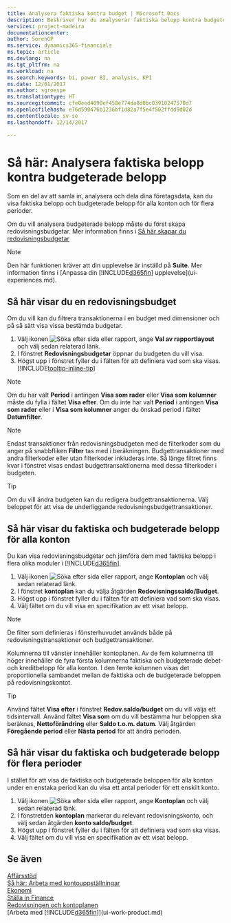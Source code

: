 ```yaml
---
title: Analysera faktiska kontra budget | Microsoft Docs
description: Beskriver hur du analyserar faktiska belopp kontra budgeterade belopp
services: project-madeira
documentationcenter: 
author: SorenGP
ms.service: dynamics365-financials
ms.topic: article
ms.devlang: na
ms.tgt_pltfrm: na
ms.workload: na
ms.search.keywords: bi, power BI, analysis, KPI
ms.date: 12/01/2017
ms.author: sgroespe
ms.translationtype: HT
ms.sourcegitcommit: cfe0eed4090ef458e774da8d0bc03910247570d7
ms.openlocfilehash: e76d590476b1236bf1d82a7f5e4f502ffdd9d02d
ms.contentlocale: sv-se
ms.lasthandoff: 12/14/2017

---
```

# <a name="how-to-analyze-actual-amounts-versus-budgeted-amounts"></a>Så här: Analysera faktiska belopp kontra budgeterade belopp
Som en del av att samla in, analysera och dela dina företagsdata, kan du visa faktiska belopp och budgeterade belopp för alla konton och för flera perioder.

Om du vill analysera budgeterade belopp måste du först skapa redovisningsbudgetar. Mer information finns i [Så här skapar du redovisningsbudgetar](finance-how-create-budgets.md)

> [!NOTE]  
>   Den här funktionen kräver att din upplevelse är inställd på **Suite**. Mer information finns i [Anpassa din [!INCLUDE[d365fin](includes/d365fin_md.md)] upplevelse](ui-experiences.md).

## <a name="to-view-a-gl-budget"></a>Så här visar du en redovisningsbudget
Om du vill kan du filtrera transaktionerna i en budget med dimensioner och på så sätt visa vissa bestämda budgetar.

1. Välj ikonen ![Söka efter sida eller rapport](media/ui-search/search_small.png "ikonen Söka efter sida eller rapport"), ange **Val av rapportlayout** och välj sedan relaterad länk.
2. I fönstret **Redovisningsbudgetar** öppnar du budgeten du vill visa.  
3. Högst upp i fönstret fyller du i fälten för att definiera vad som ska visas. [!INCLUDE[tooltip-inline-tip](includes/tooltip-inline-tip_md.md)]

> [!NOTE]  
>   Om du har valt **Period** i antingen **Visa som rader** eller **Visa som kolumner** måste du fylla i fältet **Visa efter**. Om du inte har valt **Period** i antingen **Visa som rader** eller i **Visa som kolumner** anger du önskad period i fältet **Datumfilter**.  

> [!NOTE]  
>   Endast transaktioner från redovisningsbudgeten med de filterkoder som du anger på snabbfliken **Filter** tas med i beräkningen. Budgettransaktioner med andra filterkoder eller utan filterkoder inkluderas inte. Så länge filtret finns kvar i fönstret visas endast budgettransaktionerna med dessa filterkoder i budgeten.  

> [!TIP]  
>   Om du vill ändra budgeten kan du redigera budgettransaktionerna. Välj beloppet för att visa de underliggande redovisningsbudgettransaktioner.

## <a name="to-view-actual-and-budgeted-amounts-for-all-accounts"></a>Så här visar du faktiska och budgeterade belopp för alla konton  
Du kan visa redovisningsbudgetar och jämföra dem med faktiska belopp i flera olika moduler i [!INCLUDE[d365fin](includes/d365fin_md.md)].

1. Välj ikonen ![Söka efter sida eller rapport](media/ui-search/search_small.png "ikonen Söka efter sida eller rapport"), ange **Kontoplan** och välj sedan relaterad länk.  
2. I fönstret **kontoplan** kan du välja åtgärden **Redovisningssaldo/Budget**.
3. Högst upp i fönstret fyller du i fälten för att definiera vad som ska visas.  
4. Välj fältet om du vill visa en specifikation av ett visat belopp.  

> [!NOTE]  
>   De filter som definieras i fönsterhuvudet används både på redovisningstransaktioner och budgettransaktioner.

Kolumnerna till vänster innehåller kontoplanen. Av de fem kolumnerna till höger innehåller de fyra första kolumnerna faktiska och budgeterade debet- och kreditbelopp för alla konton. I den femte kolumnen visas det proportionella sambandet mellan de faktiska och de budgeterade beloppen på redovisningskontot.  

> [!TIP]  
>   Använd fältet **Visa efter** i fönstret **Redov.saldo/budget** om du vill välja ett tidsintervall. Använd fältet **Visa som** om du vill bestämma hur beloppen ska beräknas, **Nettoförändring** eller **Saldo t.o.m. datum**. Välj åtgärden **Föregående period** eller **Nästa period** för att ändra perioden.  

## <a name="to-view-actual-and-budgeted-amounts-for-several-periods"></a>Så här visar du faktiska och budgeterade belopp för flera perioder  
I stället för att visa de faktiska och budgeterade beloppen för alla konton under en enstaka period kan du visa ett antal perioder för ett enskilt konto.  

1. Välj ikonen ![Söka efter sida eller rapport](media/ui-search/search_small.png "ikonen Söka efter sida eller rapport"), ange **Kontoplan** och välj sedan relaterad länk.  
2. I fönstretden **kontoplan** markerar du relevant redovisningskonto, och välj sedan åtgärden **konto saldo/budget**.  
3. Högst upp i fönstret fyller du i fälten för att definiera vad som ska visas.   
4. Välj fältet om du vill visa en specifikation av ett visat belopp.  

## <a name="see-also"></a>Se även
[Affärsstöd](bi.md)  
[Så här: Arbeta med kontouppställningar](bi-how-work-account-schedule.md)  
[Ekonomi](finance.md)  
[Ställa in Finance](finance-setup-finance.md)  
[Redovisningen och kontoplanen](finance-general-ledger.md)  
[Arbeta med [!INCLUDE[d365fin](includes/d365fin_md.md)]](ui-work-product.md)  

